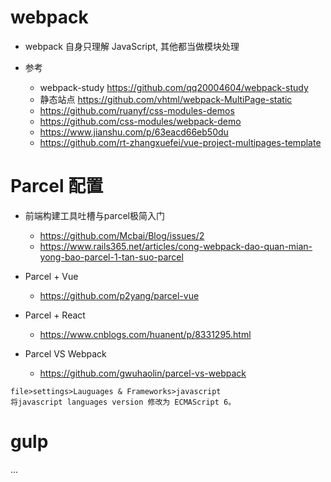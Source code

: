 
# webpack

- webpack 自身只理解 JavaScript, 其他都当做模块处理

- 参考
    - webpack-study https://github.com/qq20004604/webpack-study
    - 静态站点 https://github.com/vhtml/webpack-MultiPage-static
    - https://github.com/ruanyf/css-modules-demos
    - https://github.com/css-modules/webpack-demo
    - https://www.jianshu.com/p/63eacd66eb50du
    - https://github.com/rt-zhangxuefei/vue-project-multipages-template

# Parcel 配置

- 前端构建工具吐槽与parcel极简入门 
    - https://github.com/Mcbai/Blog/issues/2
    - https://www.rails365.net/articles/cong-webpack-dao-quan-mian-yong-bao-parcel-1-tan-suo-parcel
    
- Parcel + Vue 
    - https://github.com/p2yang/parcel-vue
    
- Parcel  + React

    - https://www.cnblogs.com/huanent/p/8331295.html    

- Parcel VS Webpack 
    - https://github.com/gwuhaolin/parcel-vs-webpack

```shell
file>settings>Lauguages & Frameworks>javascript
将javascript languages version 修改为 ECMAScript 6。
```

# gulp

...
